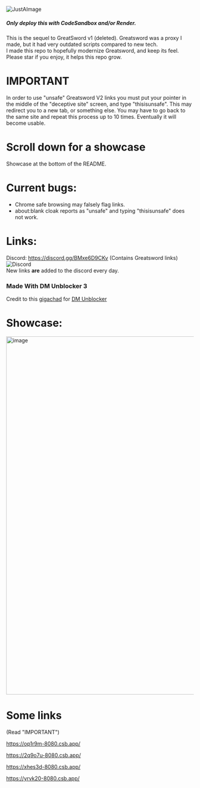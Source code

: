 

![JustAImage](https://user-images.githubusercontent.com/119009502/233846585-d725d79c-6e1a-4b29-b2be-3f247ed6d9e5.png)
##### Only deploy this with CodeSandbox and/or Render.
This is the sequel to GreatSword v1 (deleted). Greatsword was a proxy I made, but it had very outdated scripts compared to new tech. 
<br>
I made this repo to hopefully modernize Greatsword, and keep its feel.
<br>
Please star if you enjoy, it helps this repo grow.

# IMPORTANT
In order to use "unsafe" Greatsword V2 links you must put your pointer in the middle of the "deceptive site" screen, and type "thisisunsafe". This may redirect you to a new tab, or something else. You may have to go back to the same site and repeat this process up to 10 times. Eventually it will become usable.

# Scroll down for a showcase
Showcase at the bottom of the README.

# Current bugs:
* Chrome safe browsing may falsely flag links.
* about:blank cloak reports as "unsafe" and typing "thisisunsafe" does not work.
# Links:
Discord: https://discord.gg/BMxe6D9CKv (Contains Greatsword links)
<br>
![Discord](http://invidget.switchblade.xyz/BMxe6D9CKv)
<br>
New links **are** added to the discord every day.

### Made With DM Unblocker 3

Credit to this [gigachad](https://github.com/dragon731012/) for [DM Unblocker](https://github.com/dragon731012/DM-unbl0cker-corrosion/)

# Showcase:

<img width="959" alt="image" src="https://user-images.githubusercontent.com/119009502/236574677-7cd9292b-9110-4375-9c80-6d62dab9c349.png">



# Some links
(Read "IMPORTANT")

https://op1r9m-8080.csb.app/

https://2q9o7u-8080.csb.app/

https://xhes3d-8080.csb.app/

https://yrvk20-8080.csb.app/


























